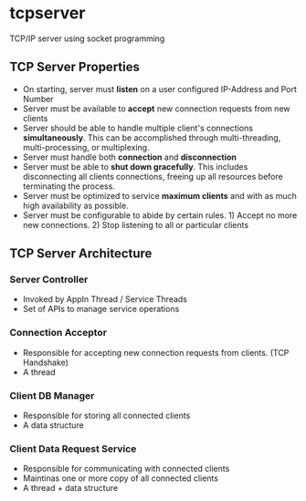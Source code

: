 # tcpserver
TCP/IP server using socket programming

## TCP Server Properties

- On starting, server must **listen** on a user configured IP-Address and Port Number
- Server must be available to **accept** new connection requests from new clients
- Server should be able to handle multiple client's connections **simultaneously**. This can be accomplished through multi-threading, multi-processing, or multiplexing.
- Server must handle both **connection** and **disconnection**
- Server must be able to **shut down gracefully**. This includes disconnecting all clients connections, freeing up all resources before terminating the process.
- Server must be optimized to service **maximum clients** and with as much high availability as possible. 
- Server must be configurable to abide by certain rules. 1) Accept no more new connections. 2) Stop listening to all or particular clients

## TCP Server Architecture

### Server Controller

- Invoked by AppIn Thread / Service Threads
- Set of APIs to manage service operations

### Connection Acceptor

- Responsible for accepting new connection requests from clients. (TCP Handshake)
- A thread

### Client DB Manager

- Responsible for storing all connected clients
- A data structure

### Client Data Request Service

- Responsible for communicating with connected clients
- Maintinas one or more copy of all connected clients
- A thread + data structure
